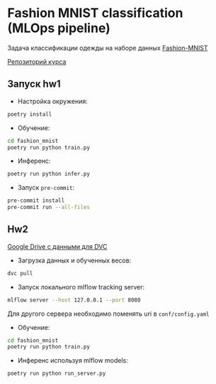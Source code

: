 # Fashion MNIST classification (MLOps pipeline)

Задача классификации одежды на наборе данных [Fashion-MNIST](https://github.com/zalandoresearch/fashion-mnist)

[Репозиторий курса](https://github.com/girafe-ai/mlops)

## Запуск hw1

- Настройка окружения:
```bash
poetry install
```

- Обучение:
```bash
cd fashion_mnist
poetry run python train.py
```

- Инференс:
```bash
poetry run python infer.py
```

- Запуск `pre-commit`:
```bash
pre-commit install
pre-commit run --all-files
```

## Hw2

[Google Drive с данными для DVC](https://drive.google.com/drive/u/6/folders/1pseSLm5GJNShatTFvCr5DsU9K61fVr5R)

- Загрузка данных и обученных весов:
```bash
dvc pull
```

- Запуск локального mlflow tracking server:
```bash
mlflow server --host 127.0.0.1 --port 8080
```
Для другого сервера необходимо поменять uri в `conf/config.yaml`

- Обучение:
```bash
cd fashion_mnist
poetry run python train.py
```

- Инференс используя mlflow models:
```bash
poetry run python run_server.py
```
